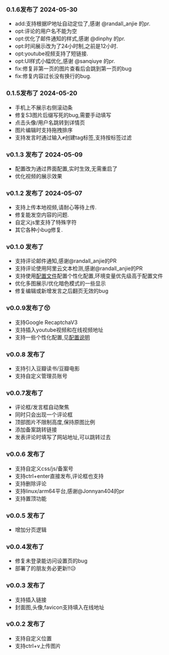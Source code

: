 ### 0.1.6发布了 2024-05-30
- add:支持根据IP地址自动定位了,感谢 @randall_anjie 的pr.
- opt:评论的用户名不能为空
- opt:优化了邮件通知的样式,感谢 @dinphy 的pr.
- opt:时间展示改为了24小时制,之前是12小时.
- opt:youtube视频支持了短链接.
- opt:UI样式小幅优化,感谢 @sanqiuye 的pr.
- fix:修复非第一页的图片查看后会跳到第一页的bug
- fix:修复内容过长没有换行的bug.

### 0.1.5发布了 2024-05-20
- 手机上不展示右侧滚动条
- 修复S3图片后缀写死的bug,需要手动填写
- 点击头像/用户名跳转到详情页
- 图片编辑时支持拖拽排序
- 支持发言时通过输入`#`创建tag标签,支持按标签过滤

### v0.1.3 发布了 2024-05-09
- 配置改为通过界面配置,实时生效,无需重启了
- 优化视频的展示效果

### v0.1.2 发布了 2024-05-07
- 支持上传本地视频,请耐心等待上传.
- 修复能发空内容的问题.
- 自定义js里支持了特殊字符
- 其它各种小bug修复.

### v0.1.0 发布了
- 支持评论邮件通知,感谢@randall_anjie的PR
- 支持评论使用阿里云文本检测,感谢@randall_anjie的PR
- 支持使用[配置文件](https://github.com/kingwrcy/moments/blob/master/config.properties)配置个性化配置,环境变量优先级高于配置文件
- 优化多图展示/优化暗色模式的一些显示
- 修复编辑或新增发言之后翻页无效的bug

### v0.0.9发布了😚
- 支持Google RecaptchaV3
- 支持插入youtube视频和在线视频地址
- 支持一些个性化配置,见[配置说明](https://github.com/kingwrcy/moments/blob/master/config.properties)

### v0.0.8 发布了
- 支持引入豆瓣读书/豆瓣电影
- 支持自定义管理员账号

### v0.0.7发布了
- 评论框/发言框自动聚焦
- 同时只会出现一个评论框
- 顶部图片不限制高度,保持原图比例
- 添加备案跳转链接
- 发表评论时填写了网站地址,可以跳转过去

### v0.0.6 发布了
- 支持自定义css/js/备案号
- 支持ctrl+enter直接发布,评论框也支持
- 支持删除评论
- 支持linux/arm64平台,感谢@Jonnyan404的pr
- 支持置顶功能

### v0.0.5 发布了
- 增加分页逻辑

### v0.0.4发布了
- 修复未登录能访问设置页的bug
- 部署了的朋友务必更新!!😥

### v0.0.3 发布了
- 支持插入链接
- 封面图,头像,favicon支持填入在线地址

### v0.0.2 发布了
- 支持自定义位置
- 支持ctrl+v上传图片